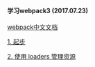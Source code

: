 #### 学习webpack3 (2017.07.23)

[webpack中文文档](https://doc.webpack-china.org/)


[1. 起步](https://github.com/arronf2e/get-start-with-webapck3/tree/master/start)


[2. 使用 loaders 管理资源](https://github.com/arronf2e/get-start-with-webapck3/tree/master/asset-management)